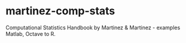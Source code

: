 # martinez-comp-stats
Computational Statistics Handbook by Martinez &amp; Martinez - examples Matlab, Octave to R.
